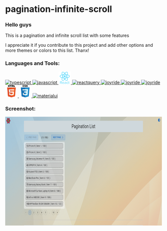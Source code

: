 # pagination-infinite-scroll

<h3>Hello guys</h3>
<p>This is a pagination and infinite scroll list with some features</p>
<p>I appreciate it if you contribute to this project and add other options and more themes or colors to this list. Thanx!</p>

### Languages and Tools:

<p align="left">
  <a href="https://www.typescriptlang.org/" target="_blank">
    <img src="https://www.vectorlogo.zone/logos/typescriptlang/typescriptlang-icon.svg" alt="typescript" width="40" height="40"/>
  </a>

  <a href="https://developer.mozilla.org/en-US/docs/Web/JavaScript" target="_blank">
    <img src="https://upload.wikimedia.org/wikipedia/commons/thumb/6/6a/JavaScript-logo.png/800px-JavaScript-logo.png" alt="javascript" width="40" height="40"/>
  </a>
  
  <a href="https://react.dev/" target="_blank">
    <img src="https://raw.githubusercontent.com/devicons/devicon/master/icons/react/react-original-wordmark.svg" alt="react" width="40" height="40"/>
  </a> 

  <a href="https://tanstack.com/query/v4" target="_blank">
    <img src="https://vectorwiki.com/images/Skj0l__react-query-icon.svg" alt="reactquery" width="40" height="40"/>
  </a>

  <a href="https://docs.react-joyride.com/" target="_blank">
    <img src="https://www.gitbook.com/cdn-cgi/image/width=40,dpr=2,height=40,fit=contain,format=auto/https%3A%2F%2F638355024-files.gitbook.io%2F~%2Ffiles%2Fv0%2Fb%2Fgitbook-legacy-files%2Fo%2Fspaces%252F-LA8pJSK2BG0cELw_4SK%252Favatar.png%3Fgeneration%3D1546268556678141%26alt%3Dmedia" alt="joyride" width="40" height="40"/>
  </a>

  <a href="https://github.com/atlassian/react-beautiful-dnd" target="_blank">
    <img src="https://user-images.githubusercontent.com/2182637/53611918-54c1ff80-3c24-11e9-9917-66ac3cef513d.png" alt="joyride" width="40" height="40"/>
  </a>

  <a href="https://fkhadra.github.io/react-toastify/introduction/" target="_blank">
    <img src="https://fkhadra.github.io/react-toastify/img/favicon.ico" alt="joyride" width="40" height="40"/>
  </a>
 
  <a href="https://www.w3schools.com/html/" target="_blank">
    <img src="https://raw.githubusercontent.com/devicons/devicon/master/icons/html5/html5-original-wordmark.svg" alt="html5" width="40" height="40"/>
  </a>
  
  <a href="https://www.w3schools.com/css/" target="_blank">
    <img src="https://raw.githubusercontent.com/devicons/devicon/master/icons/css3/css3-original-wordmark.svg" alt="css3" width="40" height="40"/>
  </a>      
  
  <a href="https://mui.com/" target="_blank">
    <img src="https://seeklogo.com/images/M/material-ui-logo-5BDCB9BA8F-seeklogo.com.png" alt="materialui" width="40" height="40"/>
  </a>
</p>

<h3>Screenshot:</h3>
<img src="sample.png" alt="Project sample screenshot" width="800" height="350">
